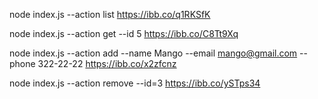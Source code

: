 
node index.js --action list https://ibb.co/q1RKSfK

node index.js --action get --id 5 https://ibb.co/C8Tt9Xq

node index.js --action add --name Mango --email mango@gmail.com --phone 322-22-22 https://ibb.co/x2zfcnz

node index.js --action remove --id=3 https://ibb.co/ySTps34
